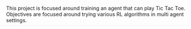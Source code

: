This project is focused around training an agent that can play Tic Tac Toe.
Objectives are focused around trying various RL algorithms in multi agent settings.
